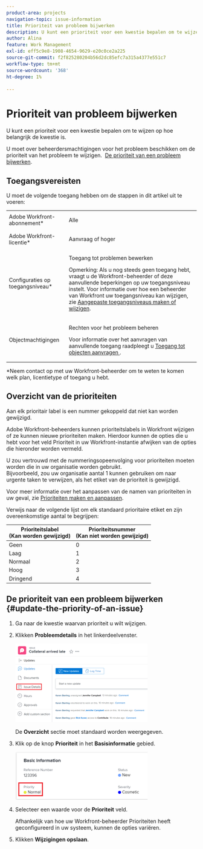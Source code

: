 ```yaml
---
product-area: projects
navigation-topic: issue-information
title: Prioriteit van probleem bijwerken
description: U kunt een prioriteit voor een kwestie bepalen om te wijzen op hoe belangrijk de kwestie is.
author: Alina
feature: Work Management
exl-id: eff5c9e8-1908-4654-9629-e20c0ce2a225
source-git-commit: f2f825280204b56d2dc85efc7a315a4377e551c7
workflow-type: tm+mt
source-wordcount: '368'
ht-degree: 1%

---
```


# Prioriteit van probleem bijwerken

U kunt een prioriteit voor een kwestie bepalen om te wijzen op hoe belangrijk de kwestie is.

U moet over beheerdersmachtigingen voor het probleem beschikken om de prioriteit van het probleem te wijzigen.  [De prioriteit van een probleem bijwerken](#update-the-priority-of-an-issue).

## Toegangsvereisten

U moet de volgende toegang hebben om de stappen in dit artikel uit te voeren:

<table style="table-layout:auto"> 
 <col> 
 <col> 
 <tbody> 
  <tr> 
   <td role="rowheader">Adobe Workfront-abonnement*</td> 
   <td> <p>Alle </p> </td> 
  </tr> 
  <tr> 
   <td role="rowheader">Adobe Workfront-licentie*</td> 
   <td> <p>Aanvraag of hoger</p> </td> 
  </tr> 
  <tr> 
   <td role="rowheader">Configuraties op toegangsniveau*</td> 
   <td> <p>Toegang tot problemen bewerken</p> <p>Opmerking: Als u nog steeds geen toegang hebt, vraagt u de Workfront-beheerder of deze aanvullende beperkingen op uw toegangsniveau instelt. Voor informatie over hoe een beheerder van Workfront uw toegangsniveau kan wijzigen, zie <a href="../../../administration-and-setup/add-users/configure-and-grant-access/create-modify-access-levels.md" class="MCXref xref">Aangepaste toegangsniveaus maken of wijzigen</a>.</p> </td> 
  </tr> 
  <tr> 
   <td role="rowheader">Objectmachtigingen</td> 
   <td> <p>Rechten voor het probleem beheren</p> <p>Voor informatie over het aanvragen van aanvullende toegang raadpleegt u <a href="../../../workfront-basics/grant-and-request-access-to-objects/request-access.md" class="MCXref xref">Toegang tot objecten aanvragen </a>.</p> </td> 
  </tr> 
 </tbody> 
</table>

&#42;Neem contact op met uw Workfront-beheerder om te weten te komen welk plan, licentietype of toegang u hebt.

## Overzicht van de prioriteiten

Aan elk prioritair label is een nummer gekoppeld dat niet kan worden gewijzigd.

Adobe Workfront-beheerders kunnen prioriteitslabels in Workfront wijzigen of ze kunnen nieuwe prioriteiten maken. Hierdoor kunnen de opties die u hebt voor het veld Prioriteit in uw Workfront-instantie afwijken van de opties die hieronder worden vermeld.

U zou vertrouwd met de nummeringsopeenvolging voor prioriteiten moeten worden die in uw organisatie worden gebruikt.\
Bijvoorbeeld, zou uw organisatie aantal 1 kunnen gebruiken om naar urgente taken te verwijzen, als het etiket van de prioriteit is gewijzigd.

Voor meer informatie over het aanpassen van de namen van prioriteiten in uw geval, zie [Prioriteiten maken en aanpassen](../../../administration-and-setup/customize-workfront/creating-custom-status-and-priority-labels/create-customize-priorities.md).

Verwijs naar de volgende lijst om elk standaard prioritaire etiket en zijn overeenkomstige aantal te begrijpen:

<table style="table-layout:auto"> 
 <col> 
 <col> 
 <thead> 
  <tr> 
   <th>Prioriteitslabel <br>(Kan worden gewijzigd) </th> 
   <th>Prioriteitsnummer <br>(Kan niet worden gewijzigd) </th> 
  </tr> 
 </thead> 
 <tbody> 
  <tr> 
   <td> Geen </td> 
   <td> 0 </td> 
  </tr> 
  <tr> 
   <td> Laag </td> 
   <td> 1 </td> 
  </tr> 
  <tr> 
   <td> Normaal </td> 
   <td> 2 </td> 
  </tr> 
  <tr> 
   <td> Hoog </td> 
   <td> 3 </td> 
  </tr> 
  <tr> 
   <td> Dringend </td> 
   <td> 4 </td> 
  </tr> 
 </tbody> 
</table>

## De prioriteit van een probleem bijwerken {#update-the-priority-of-an-issue}

1. Ga naar de kwestie waarvan prioriteit u wilt wijzigen.
1. Klikken **Probleemdetails** in het linkerdeelvenster.

   ![](assets/nwe-issue-details-left-panel-highlighted-350x207.png)

   De **Overzicht** sectie moet standaard worden weergegeven.

1. Klik op de knop **Prioriteit** in het **Basisinformatie** gebied.

   ![](assets/nwe-issue-priority-field-in-details-highlighted-350x126.png)

1. Selecteer een waarde voor de **Prioriteit** veld.

   Afhankelijk van hoe uw Workfront-beheerder Prioriteiten heeft geconfigureerd in uw systeem, kunnen de opties variëren.

1. Klikken **Wijzigingen opslaan**.

